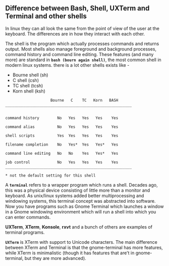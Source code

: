 ## Difference between Bash, Shell, UXTerm and Terminal and other shells

In linux they can all look the same from the point of view of the user at the keyboard. The differences are in how they interact with each other.

The shell is the program which actually processes commands and returns output. Most shells also manage foreground and background processes, command history and command line editing. These features (and many more) are standard in <b>`bash (bourn again shell)`</b>, the most common shell in modern linux systems.
there is a lot other shells exists like -
- Bourne shell (sh)
- C shell (csh)
- TC shell (tcsh)
- Korn shell (ksh)

```
                    Bourne   C    TC   Korn   BASH
________________________________________________________


command history        No   Yes   Yes   Yes    Yes

command alias          No   Yes   Yes   Yes    Yes

shell scripts          Yes  Yes   Yes   Yes    Yes

filename completion    No   Yes*  Yes   Yes*   Yes

command line editing   No   No    Yes   Yes*   Yes

job control            No   Yes   Yes   Yes    Yes
________________________________________________________

* not the default setting for this shell

```

A <b>`terminal`</b> refers to a wrapper program which runs a shell. Decades ago, this was a physical device consisting of little more than a monitor and keyboard. As unix/linux systems added better multiprocessing and windowing systems, this terminal concept was abstracted into software. Now you have programs such as Gnome Terminal which launches a window in a Gnome windowing environment which will run a shell into which you can enter commands.

<b>UXTerm</b>, <b>XTerm</b>, <b>Konsole</b>, <b>rxvt</b> and a bunch of others are examples of terminal programs.

<b>`UXTerm`</b> is XTerm with support to Unicode characters. The main difference between XTerm and Terminal is that the gnome-terminal has more features, while XTerm is minimalistic (though it has features that are't in gnome-terminal, but they are more advanced).
